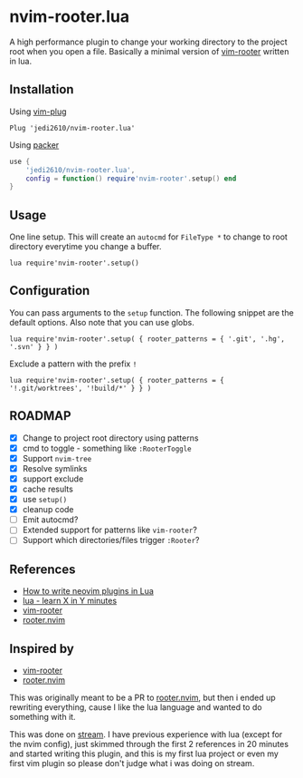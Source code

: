 # nvim-rooter.lua

A high performance plugin to change your working directory to the project root when you open a file.
Basically a minimal version of [vim-rooter](https://github.com/airblade/vim-rooter) written in lua.

## Installation

Using [vim-plug](https://github.com/junegunn/vim-plug)

```vim
Plug 'jedi2610/nvim-rooter.lua'
```

Using [packer](https://github.com/wbthomason/packer.nvim)

```lua
use {
    'jedi2610/nvim-rooter.lua',
    config = function() require'nvim-rooter'.setup() end
}
```

## Usage

One line setup. This will create an `autocmd` for `FileType *` to change to root directory everytime
you change a buffer.

```vim
lua require'nvim-rooter'.setup()
```

## Configuration

You can pass arguments to the `setup` function. The following snippet are the default options. Also
note that you can use globs.

```vim
lua require'nvim-rooter'.setup( { rooter_patterns = { '.git', '.hg', '.svn' } } )
```

Exclude a pattern with the prefix `!`

```vim
lua require'nvim-rooter'.setup( { rooter_patterns = { '!.git/worktrees', '!build/*' } } )
```


## ROADMAP

- [x] Change to project root directory using patterns
- [x] cmd to toggle - something like `:RooterToggle`
- [x] Support `nvim-tree`
- [x] Resolve symlinks
- [x] support exclude
- [x] cache results
- [x] use `setup()`
- [x] cleanup code
- [ ] Emit autocmd?
- [ ] Extended support for patterns like `vim-rooter`?
- [ ] Support which directories/files trigger `:Rooter`?

## References

- [How to write neovim plugins in Lua](https://www.2n.pl/blog/how-to-write-neovim-plugins-in-lua)
- [lua - learn X in Y minutes](https://learnxinyminutes.com/docs/lua/)
- [vim-rooter](https://github.com/airblade/vim-rooter)
- [rooter.nvim](https://github.com/ygm2/rooter.nvim)


## Inspired by

- [vim-rooter](https://github.com/airblade/vim-rooter)
- [rooter.nvim](https://github.com/ygm2/rooter.nvim)


This was originally meant to be a PR to [rooter.nvim](https://github.com/ygm2/rooter.nvim), but
then i ended up rewriting everything, cause I like the lua language and wanted to do something
with it.

This was done on [stream](https://youtu.be/9RKkTfv4bNI). I have previous experience with lua (except
for the nvim config), just skimmed through the first 2 references in 20 minutes and started writing
this plugin, and this is my first lua project or even my first vim plugin so please don't judge
what i was doing on stream.
